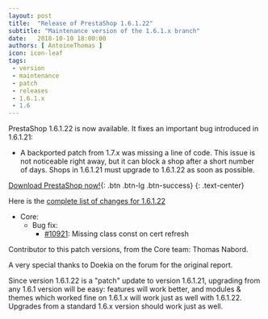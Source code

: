 ```yaml
---
layout: post
title:  "Release of PrestaShop 1.6.1.22"
subtitle: "Maintenance version of the 1.6.1.x branch"
date:   2018-10-10 18:00:00
authors: [ AntoineThomas ]
icon: icon-leaf
tags:
 - version
 - maintenance
 - patch
 - releases
 - 1.6.1.x
 - 1.6
---
```


PrestaShop 1.6.1.22 is now available. It fixes an important bug introduced in 1.6.1.21:

- A backported patch from 1.7.x was missing a line of code. This issue is not noticeable right away, but it can block a shop after a short number of days. Shops in 1.6.1.21 must upgrade to 1.6.1.22 as soon as possible.


[Download PrestaShop now!](https://download.prestashop.com/download/releases/prestashop_1.6.1.22.zip ){: .btn .btn-lg .btn-success}
{: .text-center}

Here is the [complete list of changes for 1.6.1.22](https://github.com/PrestaShop/PrestaShop/milestone/48?closed=1)

- Core:
  - Bug fix:
    - [#10921](https://github.com/PrestaShop/PrestaShop/pull/10921): Missing class const on cert refresh

Contributor to this patch versions, from the Core team: Thomas Nabord.

A very special thanks to Doekia on the forum for the original report.

Since version 1.6.1.22 is a "patch" update to version 1.6.1.21, upgrading from any 1.6.1 version will be easy: features will work better, and modules & themes which worked fine on 1.6.1.x will work just as well with 1.6.1.22.<br/>
Upgrades from a standard 1.6.x version should work just as well.
